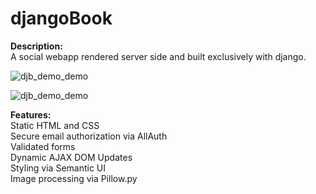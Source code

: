 # djangoBook

**Description:**  
A social webapp rendered server side and built exclusively with django.

![djb_demo_demo](gitGifs/1.gif)

![djb_demo_demo](gitGifs/1.gif)


**Features:**  
Static HTML and CSS  
Secure email authorization via AllAuth  
Validated forms  
Dynamic AJAX DOM Updates  
Styling via Semantic UI  
Image processing via Pillow.py  
